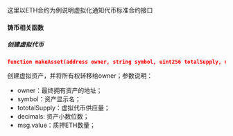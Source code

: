 这里以ETH合约为例说明虚拟化通知代币标准合约接口



#### 铸币相关函数

##### 创建虚拟代币

```json
function makeAsset(address owner, string symbol, uint256 totalSupply, uint8 decimals) external payable returns(uint256)
```



创建虚拟资产，并将所有权转移给owner；参数说明：

* owner：最终拥有资产的地址；
* symbol：资产显示名；
* tototalSupply：虚拟代币供应量；
* decimals: 资产小数位数；
* msg.value：质押ETH数量；




